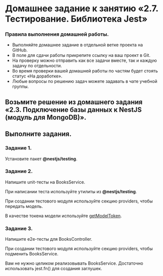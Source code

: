 # Домашнее задание к занятию «2.7. Тестирование. Библиотека Jest»
### Правила выполнения домашней работы.

- Выполняйте домашнее задание в отдельной ветке проекта на GitHub.
- В поле для сдачи работы прикрепите ссылку на ваш проект в Git.
- На проверку можно отправить как все задачи вместе, так и каждую задачу по отдельности.
- Во время проверки вашей домашней работы по частям будет стоять статус «На доработке».
- Любые вопросы по решению задач можете задавать в чате учебной группы.

## Возьмите решение из домашнего задания «2.3. Подключение базы данных к NestJS (модуль для MongoDB)».

## Выполните задания.

### Задание 1.

Установите пакет **@nestjs/testing**.

### Задание 2.

Напишите unit-тесты на BooksService.

При написании теста используйте утилиты из **@nestjs/testing**.

При создании тестового модуля используйте секцию providers, чтобы передать модель.

В качестве токена модели используйте [getModelToken](https://docs.nestjs.com/techniques/mongodb#testing).

### Задание 3.

Напишите e2e-тесты для BooksController.

При создании тестового модуля используйте секцию providers, чтобы подменить BooksService.

Вам не нужно целиком реализовывать BooksService. Достаточно использовать jest.fn() для создания заглушек.